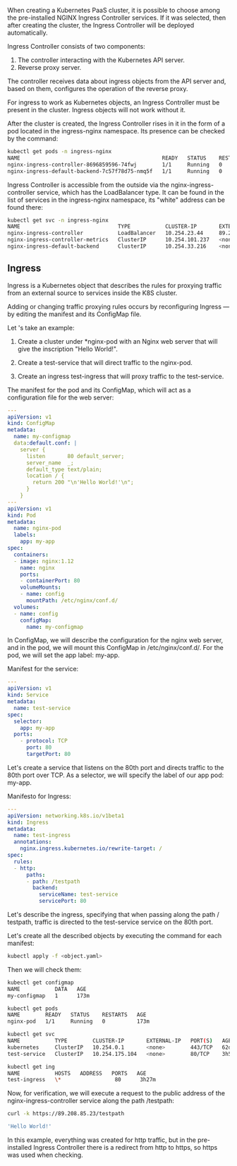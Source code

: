 When creating a Kubernetes PaaS cluster, it is possible to choose among the pre-installed NGINX Ingress Controller services. If it was selected, then after creating the cluster, the Ingress Controller will be deployed automatically.

Ingress Controller consists of two components:

1. The controller interacting with the Kubernetes API server.
2. Reverse proxy server.

The controller receives data about ingress objects from the API server and, based on them, configures the operation of the reverse proxy.

<warn>

For ingress to work as Kubernetes objects, an Ingress Controller must be present in the cluster. Ingress objects will not work without it.

</warn>

After the cluster is created, the Ingress Controller rises in it in the form of a pod located in the ingress-nginx namespace. Its presence can be checked by the command:

```bash
kubectl get pods -n ingress-nginx
NAME                                             READY   STATUS    RESTARTS   AGE
nginx-ingress-controller-8696859596-74fwj        1/1     Running   0          7d21h
nginx-ingress-default-backend-7c57f78d75-nmq5f   1/1     Running   0          7d21h
```

Ingress Controller is accessible from the outside via the nginx-ingress-controller service, which has the LoadBalancer type. It can be found in the list of services in the ingress-nginx namespace, its "white" address can be found there:

```bash
kubectl get svc -n ingress-nginx
NAME                               TYPE           CLUSTER-IP       EXTERNAL-IP    PORT(S)                      AGE
nginx-ingress-controller           LoadBalancer   10.254.23.44     89.208.85.23   80:30080/TCP,443:30443/TCP   61d
nginx-ingress-controller-metrics   ClusterIP      10.254.101.237   <none>         9913/TCP                     61d
nginx-ingress-default-backend      ClusterIP      10.254.33.216    <none>         80/TCP                       61d
```

## Ingress

Ingress is a Kubernetes object that describes the rules for proxying traffic from an external source to services inside the K8S cluster.

<warn>

Adding or changing traffic proxying rules occurs by reconfiguring Ingress — by editing the manifest and its ConfigMap file.

</warn>

Let 's take an example:

1. Create a cluster under \*nginx-pod with an Nginx web server that will give the inscription "Hello World!".

2. Create a test-service that will direct traffic to the nginx-pod.

3. Create an ingress test-ingress that will proxy traffic to the test-service.

The manifest for the pod and its ConfigMap, which will act as a configuration file for the web server:

```yaml
---
apiVersion: v1
kind: ConfigMap
metadata:
  name: my-configmap
  data:default.conf: |
    server {
      listen       80 default_server;
      server_name  _;
      default_type text/plain;
      location / {
        return 200 "\n'Hello World!'\n";
      }
    }
---
apiVersion: v1
kind: Pod
metadata:
  name: nginx-pod
  labels:
    app: my-app
spec:
  containers:
  - image: nginx:1.12
    name: nginx
    ports:
    - containerPort: 80
    volumeMounts:
    - name: config
      mountPath: /etc/nginx/conf.d/
  volumes:
  - name: config
    configMap:
      name: my-configmap
```

In ConfigMap, we will describe the configuration for the nginx web server, and in the pod, we will mount this ConfigMap in /etc/nginx/conf.d/. For the pod, we will set the app label: my-app.

Manifest for the service:

```yaml
---
apiVersion: v1
kind: Service
metadata:
  name: test-service
spec:
  selector:
    app: my-app
  ports:
    - protocol: TCP
      port: 80
      targetPort: 80
```

Let's create a service that listens on the 80th port and directs traffic to the 80th port over TCP. As a selector, we will specify the label of our app pod: my-app.

Manifesto for Ingress:

```yaml
---
apiVersion: networking.k8s.io/v1beta1
kind: Ingress
metadata:
  name: test-ingress
  annotations:
    nginx.ingress.kubernetes.io/rewrite-target: /
spec:
  rules:
  - http:
      paths:
      - path: /testpath
        backend:
          serviceName: test-service
          servicePort: 80
```

Let's describe the ingress, specifying that when passing along the path / testpath, traffic is directed to the test-service service on the 80th port.

Let's create all the described objects by executing the command for each manifest:

```bash
kubectl apply -f <object.yaml>
```

Then we will check them:

```bash
kubectl get configmap
NAME           DATA   AGE
my-configmap   1      173m
```

```bash
kubectl get pods
NAME        READY   STATUS    RESTARTS   AGE
nginx-pod   1/1     Running   0          173m
```

```bash
kubectl get svc
NAME           TYPE        CLUSTER-IP       EXTERNAL-IP   PORT(S)   AGE
kubernetes     ClusterIP   10.254.0.1       <none>        443/TCP   62d
test-service   ClusterIP   10.254.175.104   <none>        80/TCP    3h58m
```

```bash
kubectl get ing
NAME           HOSTS   ADDRESS   PORTS   AGE
test-ingress   \*                 80      3h27m
```

Now, for verification, we will execute a request to the public address of the nginx-ingress-controller service along the path /testpath:

```bash
curl -k https://89.208.85.23/testpath

'Hello World!'
```

<info>

In this example, everything was created for http traffic, but in the pre-installed Ingress Controller there is a redirect from http to https, so https was used when checking.

</info>
